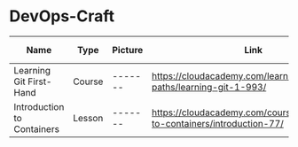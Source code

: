 # DevOps-Craft

| Name | Type | Picture | Link | Achieved / Completed |
| ---- | ---- | ------- | -----| -------------------- | 
| Learning Git First-Hand | Course | ------- | https://cloudacademy.com/learning-paths/learning-git-1-993/| Apr 29, 2024 | 
| Introduction to Containers   | Lesson | ------- | https://cloudacademy.com/course/introduction-to-containers/introduction-77/ | Apr 30, 2024 | 


